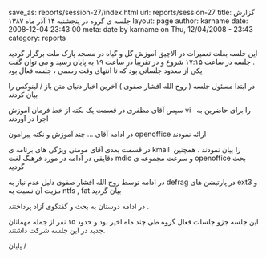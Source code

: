 save_as: reports/session-27/index.html
url: reports/session-27
title: گزارش جلسه ی گروه در پنجشنبه ۱۴ آذر ماه ۱۳۸۷ 
layout: page
author: karname
date: 2008-12-04 23:43:00
meta: date by karname on Thu, 12/04/2008 - 23:43
category: reports

این جلسه بعلت تعمیرات در آلاچیق آموزش گل و گیاه در مسجد پارک ملت برگزار گردید
. جلسه در ساعت ۱۷:۱۵ شروع و در تقریبا در ساعت ۱۹ به پایان رسید و می توان گفت
یکی از معدود جلساتی بود که تا انتهای وقت رسمی ، جلسه فعال بود


<!--more-->



در ابتدا مسئول جلسه ( روح الله افشار صفوی ) آخرین اخبار دنیای متن باز / لینوکس
را بیان کردند

سپس آقای مظفری در قسمت یک نکته از خط فرمان آموزش vi   را برای حاضرین به اجرا
در آوردند

در ادامه آقای ... چند آموزش و نکته پیرامون openoffice ارائه نمودند

در قسمت بعدی آقای مومنی ویژگی های برنامه ی kmail  را بیان نمودند ، همچنین
دقایقی در ادامه در مورد فرهنگ لغت mdic و سرعت مجموعه ی openoffice بحث گردید

در ادامه توسط روح الله افشار صفوی دلیل عدم نیاز به defrag در پارتیشن های ext3
و مزیت آن نسبت به ntfs , fat بیان گردید

در ادامه دوستان به بحث و گفتگوی آزاد پرداختند .

این جلسه جزو جلسات فعال گروه طی چند ماه اخیر بود و حدود ۱۵ نفر از جمله مهمانان
جدید در این جلسه شرکت داشتند.

پایان /

